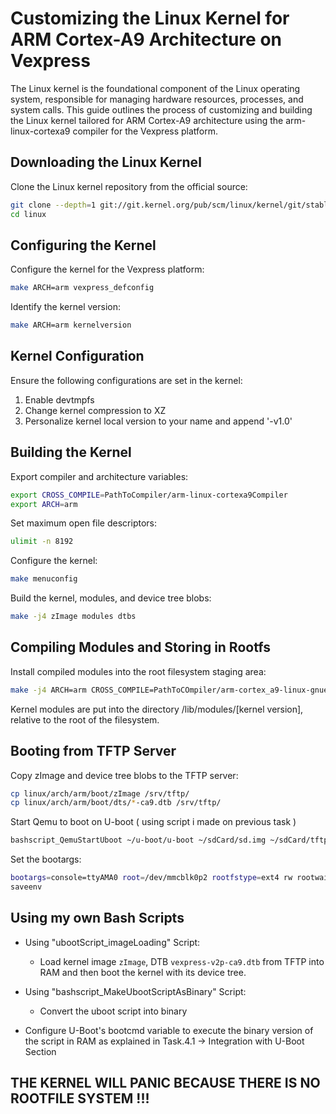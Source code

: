 # Customizing the Linux Kernel for ARM Cortex-A9 Architecture on Vexpress

The Linux kernel is the foundational component of the Linux operating system, responsible for managing hardware resources, processes, and system calls. This guide outlines the process of customizing and building the Linux kernel tailored for ARM Cortex-A9 architecture using the arm-linux-cortexa9 compiler for the Vexpress platform.

## Downloading the Linux Kernel

Clone the Linux kernel repository from the official source:

```bash
git clone --depth=1 git://git.kernel.org/pub/scm/linux/kernel/git/stable/linux.git
cd linux
```

## Configuring the Kernel
Configure the kernel for the Vexpress platform:
```bash
make ARCH=arm vexpress_defconfig
```
Identify the kernel version:
```bash
make ARCH=arm kernelversion
```

## Kernel Configuration

Ensure the following configurations are set in the kernel:

1) Enable devtmpfs
2) Change kernel compression to XZ
3) Personalize kernel local version to your name and append '-v1.0'

## Building the Kernel

Export compiler and architecture variables:

```bash
export CROSS_COMPILE=PathToCompiler/arm-linux-cortexa9Compiler
export ARCH=arm
```

Set maximum open file descriptors:
```bash
ulimit -n 8192
```
Configure the kernel:
```bash
make menuconfig
```
Build the kernel, modules, and device tree blobs:

```bash
make -j4 zImage modules dtbs
```

## Compiling Modules and Storing in Rootfs

Install compiled modules into the root filesystem staging area:

```bash
make -j4 ARCH=arm CROSS_COMPILE=PathToCOmpiler/arm-cortex_a9-linux-gnueabihf- INSTALL_MOD_PATH=$HOME/rootfs modules_install
```

Kernel modules are put into the directory /lib/modules/[kernel version], relative to the root of the filesystem.

## Booting from TFTP Server

Copy zImage and device tree blobs to the TFTP server:

```bash
cp linux/arch/arm/boot/zImage /srv/tftp/
cp linux/arch/arm/boot/dts/*-ca9.dtb /srv/tftp/
```

Start Qemu to boot on U-boot ( using script i made on previous task )

```bash
bashscript_QemuStartUboot ~/u-boot/u-boot ~/sdCard/sd.img ~/sdCard/tftp_bash
```

Set the bootargs:


```bash
bootargs=console=ttyAMA0 root=/dev/mmcblk0p2 rootfstype=ext4 rw rootwait init=/sbin/init
saveenv
```

## Using my own Bash Scripts

- Using "ubootScript_imageLoading" Script:
	- Load kernel image `zImage`, DTB `vexpress-v2p-ca9.dtb` from TFTP into RAM and then boot the kernel with its device tree.
	
- Using "bashscript_MakeUbootScriptAsBinary" Script:
	- Convert the uboot script into binary
	
- Configure U-Boot's bootcmd variable to execute the binary version of the script in RAM as explained in Task.4.1 -> Integration with U-Boot Section

## THE KERNEL WILL PANIC BECAUSE THERE IS NO ROOTFILE SYSTEM !!!

